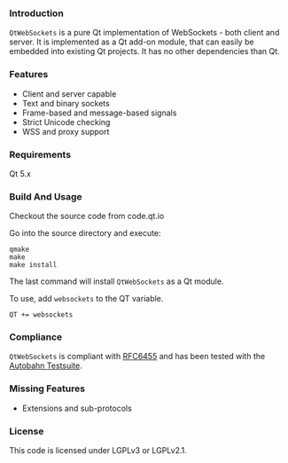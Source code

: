### Introduction
`QtWebSockets` is a pure Qt implementation of WebSockets - both client and server.
It is implemented as a Qt add-on module, that can easily be embedded into existing Qt projects. It has no other dependencies than Qt.

### Features
* Client and server capable
* Text and binary sockets
* Frame-based and message-based signals
* Strict Unicode checking
* WSS and proxy support

### Requirements
Qt 5.x

### Build And Usage
Checkout the source code from code.qt.io

Go into the source directory and execute:

    qmake
    make
    make install


The last command will install `QtWebSockets` as a Qt module.

To use, add `websockets` to the QT variable.

`QT += websockets`

### Compliance
`QtWebSockets` is compliant with [RFC6455](http://datatracker.ietf.org/doc/rfc6455/?include_text=1) and has been tested with the [Autobahn Testsuite](http://autobahn.ws/testsuite).

### Missing Features
* Extensions and sub-protocols

### License
This code is licensed under LGPLv3 or LGPLv2.1.
